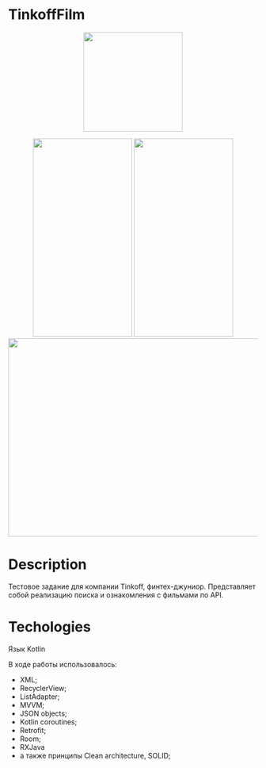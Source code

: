 # TinkoffFilm

<p align="center">
  <img src="https://i.imgur.com/OGxKqjB.png" width="200" height ="200">
</p>

<p align="center">
   <img src="https://i.imgur.com/mQL877l.jpg" width="200" height ="400">
   <img src="https://i.imgur.com/HHHrzPY.jpg" width="200" height ="400">
   <img src="https://i.imgur.com/tqRqy16.jpg" width="800" height ="400">
</p>

# Description

Тестовое задание для компании Tinkoff, финтех-джуниор.
Представляет собой реализацию поиска и ознакомления c фильмами по API.

# Techologies

Язык Kotlin

В ходе работы использовалось:
- XML;
- RecyclerView;
- ListAdapter;
- MVVM;
- JSON objects;
- Kotlin coroutines;
- Retrofit;
- Room;
- RXJava
- а также принципы Clean architecture, SOLID;

